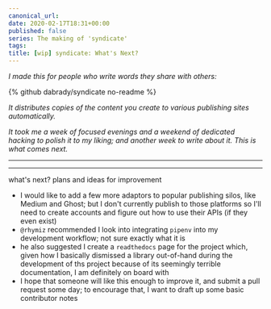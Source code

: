 ```yaml
---
canonical_url:
date: 2020-02-17T18:31+00:00
published: false
series: The making of 'syndicate'
tags:
title: [wip] syndicate: What's Next?
---
```


_I made this for people who write words they share with others:_

{% github dabrady/syndicate no-readme %}

_It distributes copies of the content you create to various publishing sites automatically._

_It took me a week of focused evenings and a weekend of dedicated hacking to polish it to my liking; and another week to write about it. This is what comes next._

---

---
what's next? plans and ideas for improvement
- I would like to add a few more adaptors to popular publishing silos, like Medium and Ghost; but I don't currently publish to those platforms so I'll need to create accounts and figure out how to use their APIs (if they even exist)
- `@rhymiz` recommended I look into integrating `pipenv` into my development workflow; not sure exactly what it is
- he also suggested I create a `readthedocs` page for the project which, given how I basically dismissed a library out-of-hand during the development of ths project because of its seemingly terrible documentation, I am definitely on board with
- I hope that someone will like this enough to improve it, and submit a pull request some day; to encourage that, I want to draft up some basic contributor notes
